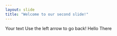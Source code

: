 ```yaml
---
layout: slide
title: "Welcome to our second slide!"
---
```

Your text
Use the left arrow to go back!
Hello There
